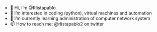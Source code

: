 - 👋 Hi, I’m @Rlistapablo
- 👀 I’m interested in coding (python), virtual machines and automation
- 🌱 I’m currently learning administration of computer network system
- 📫 How to reach me: @rlistapablo2 on twitter

<!---
Rlistapablo/Rlistapablo is a ✨ special ✨ repository because its `README.md` (this file) appears on your GitHub profile.
You can click the Preview link to take a look at your changes.
--->
